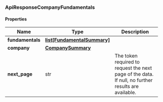 

[//]: # (CLASS:ApiResponseCompanyFundamentals)

[//]: # (KIND:object)

### ApiResponseCompanyFundamentals

#### Properties

[//]: # (START_DEFINITION)

Name | Type | Description
------------ | ------------- | -------------
**fundamentals** | [**list[FundamentalSummary]**](FundamentalSummary.md) |  &nbsp;
**company** | [**CompanySummary**](CompanySummary.md) |  &nbsp;
**next_page** | str | The token required to request the next page of the data. If null, no further results are available. &nbsp;

[//]: # (END_DEFINITION)


[//]: # (CONTAINED_CLASS:FundamentalSummary)


[//]: # (CONTAINED_CLASS:CompanySummary)



